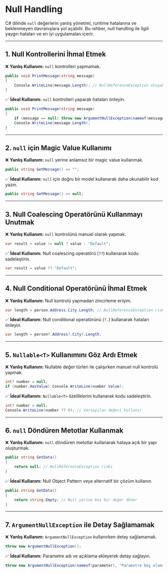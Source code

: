# Null Handling

C# dilinde `null` değerlerin yanlış yönetimi, runtime hatalarına ve beklenmeyen davranışlara yol açabilir. Bu rehber, null handling ile ilgili yaygın hataları ve en iyi uygulamaları içerir.

---

## 1. Null Kontrollerini İhmal Etmek

❌ **Yanlış Kullanım:** `null` kontrolleri yapmamak.

```csharp
public void PrintMessage(string message)
{
    Console.WriteLine(message.Length); // NullReferenceException oluşabilir
}
```

✅ **İdeal Kullanım:** `null` kontrolleri yaparak hataları önleyin.

```csharp
public void PrintMessage(string message)
{
    if (message == null) throw new ArgumentNullException(nameof(message));
    Console.WriteLine(message.Length);
}
```

---

## 2. `null` için Magic Value Kullanımı

❌ **Yanlış Kullanım:** `null` yerine anlamsız bir magic value kullanmak.

```csharp
public string GetMessage() => "";
```

✅ **İdeal Kullanım:** `null` için doğru bir model kullanarak daha okunabilir kod yazın.

```csharp
public string GetMessage() => null;
```

---

## 3. Null Coalescing Operatörünü Kullanmayı Unutmak

❌ **Yanlış Kullanım:** `null` kontrolünü manuel olarak yapmak.

```csharp
var result = value != null ? value : "Default";
```

✅ **İdeal Kullanım:** Null coalescing operatörü (`??`) kullanarak kodu sadeleştirin.

```csharp
var result = value ?? "Default";
```

---

## 4. Null Conditional Operatörünü İhmal Etmek

❌ **Yanlış Kullanım:** Null kontrolü yapmadan zincirleme erişim.

```csharp
var length = person.Address.City.Length; // NullReferenceException riski
```

✅ **İdeal Kullanım:** Null conditional operatörünü (`?.`) kullanarak hataları önleyin.

```csharp
var length = person?.Address?.City?.Length;
```

---

## 5. `Nullable<T>` Kullanımını Göz Ardı Etmek

❌ **Yanlış Kullanım:** Nullable değer türleri ile çalışırken manuel null kontrolü yapmak.

```csharp
int? number = null;
if (number.HasValue) Console.WriteLine(number.Value);
```

✅ **İdeal Kullanım:** `Nullable<T>` özelliklerini kullanarak kodu sadeleştirin.

```csharp
int? number = null;
Console.WriteLine(number ?? 0); // Varsayılan değeri kullanır
```

---

## 6. `null` Döndüren Metotlar Kullanmak

❌ **Yanlış Kullanım:** `null` döndüren metotlar kullanarak hataya açık bir yapı oluşturmak.

```csharp
public string GetData()
{
    return null; // NullReferenceException riski
}
```

✅ **İdeal Kullanım:** Null Object Pattern veya alternatif bir çözüm kullanın.

```csharp
public string GetData()
{
    return string.Empty; // Null yerine boş bir değer döner
}
```

---

## 7. `ArgumentNullException` ile Detay Sağlamamak

❌ **Yanlış Kullanım:** `ArgumentNullException` kullanırken detay sağlamamak.

```csharp
throw new ArgumentNullException();
```

✅ **İdeal Kullanım:** Parametre adı ve açıklama ekleyerek detay sağlayın.

```csharp
throw new ArgumentNullException(nameof(parameter), "Parametre boş olamaz.");
```